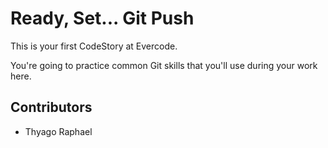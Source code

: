 
# Ready, Set... Git Push

This is your first CodeStory at Evercode.

You're going to practice common Git skills that you'll use during your work here.

## Contributors

- Thyago Raphael
